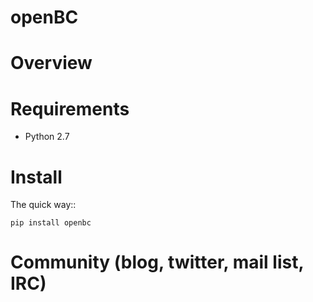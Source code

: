 # openBC




Overview
========


Requirements
============

* Python 2.7


Install
=======

The quick way::

    pip install openbc


Community (blog, twitter, mail list, IRC)
=========================================